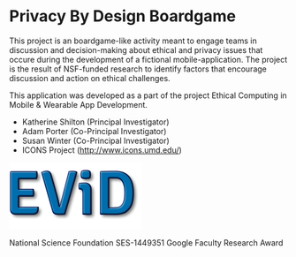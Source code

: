 # Privacy By Design Boardgame

This project is an boardgame-like activity meant to engage teams in discussion 
and decision-making about ethical and privacy issues that occure during the 
development of a fictional mobile-application. The project is the result of NSF-funded
research to identify factors that encourage discussion and action on ethical challenges.



This application was developed as a part of the project 
Ethical Computing in Mobile & Wearable App Development.

* Katherine Shilton (Principal Investigator)  
* Adam Porter (Co-Principal Investigator)  
* Susan Winter (Co-Principal Investigator)  
* ICONS Project (http://www.icons.umd.edu/)  

![EViD Logo](/public/images/evidlogo.png)

National Science Foundation SES-1449351
Google Faculty Research Award
